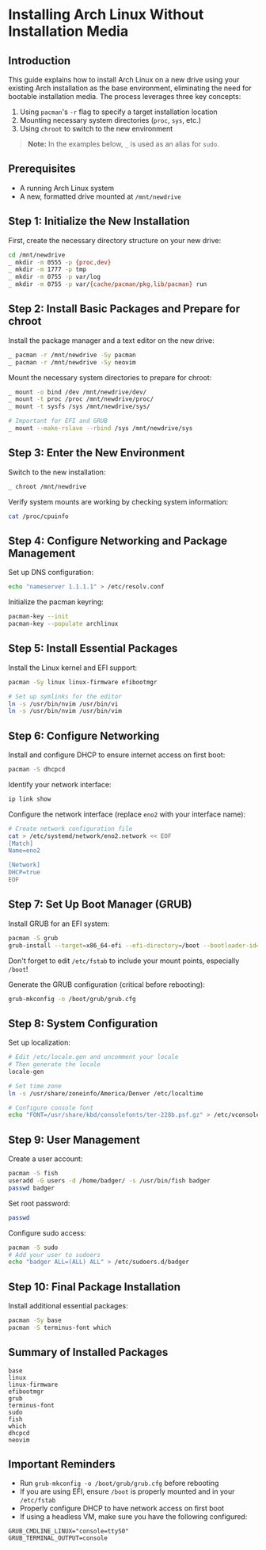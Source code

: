 # Installing Arch Linux Without Installation Media

## Introduction

This guide explains how to install Arch Linux on a new drive using your existing Arch installation as the base environment, eliminating the need for bootable installation media. The process leverages three key concepts:

1. Using `pacman`'s `-r` flag to specify a target installation location
2. Mounting necessary system directories (`proc`, `sys`, etc.)
3. Using `chroot` to switch to the new environment

> **Note:** In the examples below, `_` is used as an alias for `sudo`.

## Prerequisites

- A running Arch Linux system
- A new, formatted drive mounted at `/mnt/newdrive`

## Step 1: Initialize the New Installation

First, create the necessary directory structure on your new drive:

```bash
cd /mnt/newdrive
_ mkdir -m 0555 -p {proc,dev}
_ mkdir -m 1777 -p tmp
_ mkdir -m 0755 -p var/log
_ mkdir -m 0755 -p var/{cache/pacman/pkg,lib/pacman} run
```

## Step 2: Install Basic Packages and Prepare for chroot

Install the package manager and a text editor on the new drive:

```bash
_ pacman -r /mnt/newdrive -Sy pacman
_ pacman -r /mnt/newdrive -Sy neovim
```

Mount the necessary system directories to prepare for chroot:

```bash
_ mount -o bind /dev /mnt/newdrive/dev/
_ mount -t proc /proc /mnt/newdrive/proc/
_ mount -t sysfs /sys /mnt/newdrive/sys/

# Important for EFI and GRUB
_ mount --make-rslave --rbind /sys /mnt/newdrive/sys
```

## Step 3: Enter the New Environment

Switch to the new installation:

```bash
_ chroot /mnt/newdrive
```

Verify system mounts are working by checking system information:

```bash
cat /proc/cpuinfo
```

## Step 4: Configure Networking and Package Management

Set up DNS configuration:

```bash
echo "nameserver 1.1.1.1" > /etc/resolv.conf
```

Initialize the pacman keyring:

```bash
pacman-key --init
pacman-key --populate archlinux
```

## Step 5: Install Essential Packages

Install the Linux kernel and EFI support:

```bash
pacman -Sy linux linux-firmware efibootmgr

# Set up symlinks for the editor
ln -s /usr/bin/nvim /usr/bin/vi
ln -s /usr/bin/nvim /usr/bin/vim
```

## Step 6: Configure Networking

Install and configure DHCP to ensure internet access on first boot:

```bash
pacman -S dhcpcd
```

Identify your network interface:

```bash
ip link show
```

Configure the network interface (replace `eno2` with your interface name):

```bash
# Create network configuration file
cat > /etc/systemd/network/eno2.network << EOF
[Match]
Name=eno2

[Network]
DHCP=true
EOF
```

## Step 7: Set Up Boot Manager (GRUB)

Install GRUB for an EFI system:

```bash
pacman -S grub
grub-install --target=x86_64-efi --efi-directory=/boot --bootloader-id=arch-kde
```

Don't forget to edit `/etc/fstab` to include your mount points, especially `/boot`!

Generate the GRUB configuration (critical before rebooting):

```bash
grub-mkconfig -o /boot/grub/grub.cfg
```

## Step 8: System Configuration

Set up localization:

```bash
# Edit /etc/locale.gen and uncomment your locale
# Then generate the locale
locale-gen

# Set time zone
ln -s /usr/share/zoneinfo/America/Denver /etc/localtime

# Configure console font
echo "FONT=/usr/share/kbd/consolefonts/ter-228b.psf.gz" > /etc/vconsole.conf
```

## Step 9: User Management

Create a user account:

```bash
pacman -S fish
useradd -G users -d /home/badger/ -s /usr/bin/fish badger
passwd badger
```

Set root password:

```bash
passwd
```

Configure sudo access:

```bash
pacman -S sudo
# Add your user to sudoers
echo "badger ALL=(ALL) ALL" > /etc/sudoers.d/badger
```

## Step 10: Final Package Installation

Install additional essential packages:

```bash
pacman -Sy base
pacman -S terminus-font which
```

## Summary of Installed Packages

```
base
linux
linux-firmware
efibootmgr
grub
terminus-font
sudo
fish
which
dhcpcd
neovim
```

## Important Reminders

- Run `grub-mkconfig -o /boot/grub/grub.cfg` before rebooting
- If you are using EFI, ensure `/boot` is properly mounted and in your `/etc/fstab`
- Properly configure DHCP to have network access on first boot
- If using a headless VM, make sure you have the following configured:
```GRUB
GRUB_CMDLINE_LINUX="console=ttyS0"
GRUB_TERMINAL_OUTPUT=console
```

